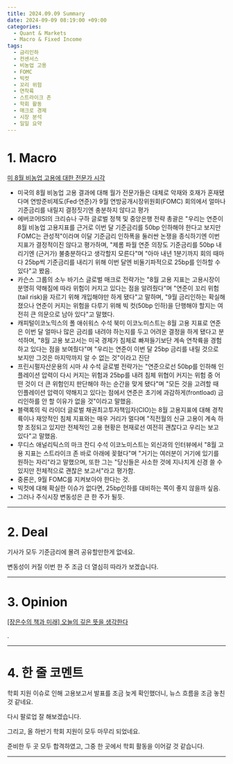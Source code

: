 ```yaml
---
title: 2024.09.09 Summary
date: 2024-09-09 08:19:00 +09:00
categories:
  - Quant & Markets
  - Macro & Fixed Income
tags:
  - 금리인하
  - 컨센서스
  - 비농업 고용
  - FOMC
  - 빅컷
  - 꼬리 위험
  - 연착륙
  - 스트라이크 존
  - 학회 활동
  - 매크로 경제
  - 시장 분석
  - 일일 요약
---
```


# 1. Macro

[미 8월 비농업 고용에 대한 전문가 시각](https://news.einfomax.co.kr/news/articleView.html?idxno=4324239)

- 미국의 8월 비농업 고용 결과에 대해 월가 전문가들은 대체로 악재와 호재가 혼재됐다며 연방준비제도(Fed·연준)가 9월 연방공개시장위원회(FOMC) 회의에서 얼마나 기준금리를 내릴지 결정짓기엔 충분하지 않다고 평가
- 에버코어ISI의 크리슈나 구하 글로벌 정책 및 중앙은행 전략 총괄은 "우리는 연준이 8월 비농업 고용지표를 근거로 이번 달 기준금리를 50bp 인하해야 한다고 보지만 FOMC는 관성적"이라며 이달 기준금리 인하폭을 둘러싼 논쟁을 종식하기엔 이번 지표가 결정적이진 않다고 평가하며, "제롬 파월 연준 의장도 기준금리를 50bp 내리기엔 (근거가) 불충분하다고 생각할지 모른다"며 "아마 내년 1분기까지 회의 때마다 25bp씩 기준금리를 내리기 위해 이번 달엔 비둘기파적으로 25bp를 인하할 수 있다"고 봤음.
- 카슨스 그룹의 소누 바기스 글로벌 매크로 전략가는 "8월 고용 지표는 고용시장이 분명히 약해짐에 따라 위험이 커지고 있다는 점을 알려줬다"며 "연준이 꼬리 위험(tail risk)을 자르기 위해 개입해야만 하게 됐다"고 말하며, "9월 금리인하는 확실해졌으나 연준이 커지는 위험을 다루기 위해 빅 컷(50bp 인하)을 단행해야 할지는 여전히 큰 의문으로 남아 있다"고 말했다.
- 캐피털이코노믹스의 폴 애쉬워스 수석 북미 이코노미스트는 8월 고용 지표로 연준은 이번 달 얼마나 많은 금리를 내려야 하는지를 두고 어려운 결정을 하게 됐다고 분석하며, "8월 고용 보고서는 미국 경제가 침체로 빠져들기보단 계속 연착륙을 경험하고 있다는 점을 보여줬다"며 "우리는 연준이 이번 달 25bp 금리를 내릴 것으로 보지만 그것은 마지막까지 알 수 없는 것"이라고 진단
- 프린시펄자산운용의 시마 샤 수석 글로벌 전략가는 "연준으로선 50bp를 인하해 인플레이션 압력이 다시 커지는 위험과 25bp를 내려 침체 위협이 커지는 위험 중 어떤 것이 더 큰 위험인지 판단해야 하는 순간을 맞게 됐다"며 "모든 것을 고려할 때 인플레이션 압력이 약해지고 있다는 점에서 연준은 초기에 과감하게(frontload) 금리인하를 안 할 이유가 없을 것"이라고 말했음.
- 블랙록의 릭 라이더 글로벌 채권최고투자책임자(CIO)는 8월 고용지표에 대해 경착륙이나 재앙적인 침체 지표와는 매우 거리가 멀다며 "직전월의 신규 고용이 계속 하향 조정되고 있지만 전체적인 고용 현황은 현재로선 여전히 괜찮다고 우리는 보고 있다"고 말했음.
- 무디스 애널리틱스의 마크 잔디 수석 이코노미스트는 외신과의 인터뷰에서 "8월 고용 지표는 스트라이크 존 바로 아래에 꽂혔다"며 "거기는 여러분이 거기에 있기를 원하는 자리"라고 말했으며, 또한 그는 "당신들은 사소한 것에 지나치게 신경 쓸 수 있지만 전체적으로 괜찮은 보고서"라고 평가함.
- 중론은, 9월 FOMC를 지켜보아야 한다는 것.
- 빅컷에 대해 확실한 이슈가 없다면, 25bp인하를 대비하는 쪽이 좋지 않을까 싶음.
- 그러나 주식시장 변동성은 큰 한 주가 될듯.

---

# 2. Deal

기사가 모두 기준금리에 몰려 공유할만한게 없네요.

변동성이 커질 이번 한 주 조금 더 열심히 따라가 보겠습니다.

---

# 3. Opinion

[[장은수의 책과 미래] 오늘의 깊은 뜻을 생각한다](https://www.mk.co.kr/news/contributors/11111801)

.

---

# 4. 한 줄 코멘트

학회 지원 이슈로 인해 고용보고서 발표를 조금 늦게 확인했더니, 뉴스 흐름을 조금 놓친 것 같네요.

다시 팔로업 잘 해보겠습니다.

그리고, 올 하반기 학회 지원이 모두 마무리 되었네요.

준비한 두 곳 모두 합격하였고, 그중 한 곳에서 학회 활동을 이어갈 것 같습니다.

---